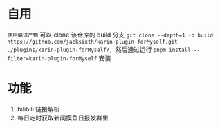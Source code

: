 # 自用


`使用编译产物` 可以 clone 该仓库的 build 分支 ` git clone --depth=1 -b build https://github.com/jacksixth/karin-plugin-forMyself.git ./plugins/karin-plugin-forMyself/ `，然后通过运行 `pnpm install --filter=karin-plugin-forMyself` 安装


# 功能
1. bilibili 链接解析
2. 每日定时获取新闻摸鱼日报发群里
